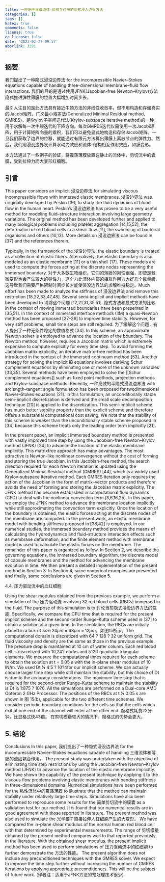 ```yaml
---
title: 一种用于三维流体-膜相互作用的隐式浸入边界方法
categories: []
tags: []
katex: true
comments: false
license: true
cc_license: false
date: '2023-02-27 09:57'
abbrlink: 3291
---
```

<div id='empty'></div>
<div id='empty'></div>
<!--more-->


## 摘要
我们提出了一种隐式浸没边界法 for the incompressible Navier–Stokes equations capable of handling three-dimensional membrane–fluid flow interactions. 我们的目的是通过使用JFNK(Jacobian-free Newton–Krylov)方法隐式推进弹性薄膜的位置大幅增加时间步长。

最引人注目的是此方法具有接近牛顿方法的非线性收敛率，但不用构造和存储真实的Jacobi矩阵。广义最小残差法(Generalized Minimal Residual method, GMRES)，是Krylov子空间迭代法(Krylov-subspace iterative method)的一种，用于求解每一次牛顿迭代的下降方向。每次GMRES迭代仅需使用一次Jacobi矩阵，用于计算矩阵向量的乘积，我们可以避免显式地构造和存储Jacobi矩阵。一旦我们获取了边界的位移，就能通过有限元方法算出薄膜上离散节点的弹性力。然后，我们用浸没边界发计算水动力效应和流体-结构相互作用效应，如膜变形。

本方法通过了一些例子的验证，将震荡薄膜放置在静止的流体中，剪切流中的囊膜，受到拉伸力而大变形红细胞。

## 引言

This paper considers an implicit 浸没边界法 for simulating viscous incompressible flows with immersed elastic membranes. 浸没边界法 was originally developed by Peskin [36] to study the fluid dynamics of blood flow in the human heart. Peskin’s 浸没边界法 has proven to be a very useful method for modeling fluid–structure interaction involving large geometry variations. The original method has been developed further and applied to many biological problems including platelet aggregation [14,15,52], the deformation of red blood cells in a shear flow [11], the swimming of bacterial organisms and others [10,13]. More details on 浸没边界法 can be found in [37] and the references therein.

Typically, in the framework of the 浸没边界法, the elastic boundary is treated as a collection of elastic fibers. Alternatively, the elastic boundary is also modeled as an elastic membrane [11] or a thin shell [17]. These models are used to compute the forces acting at the discrete nodes representing the immersed boundary. 对于大多数生物组织，它们的薄膜的刚性很强，即使是轻微变形也会产生较大的弹性力，这个力比流体内部的相互作用力大好几个数量级，这导致我们需要严格限制时间步长才能使浸没边界法的求解维持稳定。Much effort has been made to analyze the stiffness of 浸没边界法 and remove this restriction [18,22,33,47,48]. Several semi-implicit and implicit methods have been developed to 消除这个问题 [12,21,31,35,51]. 隐式方法和显式方法的比较 in the context of moving immersed boundaries have been presented in [35,51]. In the context of immersed interface methods (IIM) a quasi-Newton method has been proposed [27–29] to improve time stability. However, for very stiff problems, small time steps are still required. 为了缓解这个问题，有人提出了一种无条件稳定的数值格式 [34]. In this scheme, an approximate Newton solver is employed to advance the location of the boundary. The Newton method, however, requires a Jacobian matrix which is extremely expensive to compute explicitly for every time step. To avoid forming the Jacobian matrix explicitly, an iterative matrix-free method has been introduced in the context of the immersed continuum method [53]. Another strategy for solving the implicit IB equations involves deriving Schur complement equations by eliminating one or more of the unknown variables [33,35]. Several methods have been employed to solve the [[Schur complement equations]] such as fixed point methods, projection methods and Krylov-subspace methods.
Recently, 一种高效的半隐式浸没边界法 with arclength–tangent angle formulation has been proposed for twodimensional Navier–Stokes equations [21]. In this formulation, an unconditionally stable semi-implicit discretization is derived and the small scale decomposition technique [20] is applied to the discretization. This semi-implicit scheme has much better stability property than the explicit scheme and therefore offers a substantial computational cost saving. We note that the stability of this scheme is weaker than the unconditionally stable scheme proposed in [34] because this scheme treats only the leading order term implicitly [21].

In the present paper, an implicit immersed boundary method is presented with vastly improved time step by using the Jacobian-free Newton–Krylov method (JFNK) [24] to advance the location of the elastic membrane implicitly. This matrixfree approach has many advantages. The most attractive is Newton-like nonlinear convergence without the cost of forming and storing the true Jacobian. In this Jacobian-free method, the search direction required for each Newton iteration is updated using the Generalized Minimal Residual method (GMRES) [44], which is a widely used Krylov-subspace iterative method. Each GMRES iteration only requires the action of the Jacobian in the form of matrix–vector products and therefore avoids the need of forming and storing the Jacobian matrix explicitly. The JFNK method has become established in computational fluid dynamics (CFD) to deal with the nonlinear convection term [3,6,16,25]. In this paper, we employ the JFNK method to advance the membrane location implicitly while still approximating the convection term explicitly. Once the location of the boundary is obtained, the elastic forces acting at the discrete nodes of the membrane are computed. In the present work, an elastic membrane model with bending stiffness proposed in [38,42] is employed. In our numerical studies, the immersed boundary method provides the means of calculating the hydrodynamics and fluid–structure interaction effects such as membrane deformation, and the finite element method with membrane model is used to calculate the elastic forces on the membrane.
The remainder of this paper is organized as follow. In Section 2, we describe the governing equations, the immersed boundary algorithm, the discrete model of capsule membranes and the method for advancing the membrane evolution in time. We then present a detailed implementation of the present method in Section 3. In Section 4, some numerical examples are presented and finally, some conclusions are given in Section 5.


4.4. 压力驱动流中的血红细胞

Using the shear modulus obtained from the previous example, we perform a simulation of the 压力驱动流 involving 32 red blood cells (RBCs) immersed in the fluid. The purpose of this simulation is to 讨论当前隐式浸没边界方法的性能. Specifically, we compare the CPU time that is required for the present implicit scheme and the second-order Runge–Kutta scheme used in [37] to obtain a solution at a given time. In the simulation, the RBCs are initially placed in a box of size $24\mu m\times48\mu m\times12\mu m$，如图15所示。The computational domain is discretized with 64 ? 128 ? 32 uniform grid. The fluid viscosity and density are the same as those in the previous example.
The pressure drop is maintained at 10 cm of water column. Each red blood cell is discretized with 10,242 nodes and 5120 quadratic triangular elements. We measure the computational times required for each scheme to obtain the solution at t = 0.05 s with the in-plane shear modulus of 10 lN/m. We used Dt ¼ 4:5 ? 10?4for our implicit scheme. We can actually choose larger time step while still maintain the stability, but this choice of Dt is due to the accuracy considerations. The maximum time step that is required for the second-order Runge–Kutta scheme to maintain the stability is Dt ¼ 1:875 ? 10?6. All the simulations are performed on a Dual-core AMD Opteron 2 GHz Processor. The positions of the RBCs at t ¼ 0:05 s are shown in 图 15(b), applicable for the two different time schemes. We consider periodic boundary conditions for the cells so that the cells which exit at one end of the channel will enter at the other end. 隐格式耗费22分钟，比显格式快43倍。 在剪切模量较大的情况下，隐格式的优势会更大。

## 5. 结论
Conclusions In this paper, 我们提出了一种隐式浸没边界法 for the incompressible Navier–Stokes equations capable of handling 三维流体和薄膜的流固耦合作用。 The present study was undertaken with the objective of eliminating time step restrictions by using the Jacobian-free Newton–Krylov method (JFNK) to advance the location of the elastic membrane implicitly.
We have shown the capability of the present technique by applying it to the viscous flow problems involving elastic membranes with bending stiffness in three-dimensional domains. Numerical simulations have been performed for the 粘性流体中的震荡薄膜 to illustrate that the method can maintain stability under relatively large time steps. Simulations have also been performed to reproduce some results for the 简单剪切流中的膜囊 as a validation test for our method. It is found that our numerical results are in good agreement with those reported in literature. The present method was also used to simulate the 光学镊子直接拉伸人红细胞产生的大变形。 We have compared the in-plane shear modulus of the normal human red blood cell with that determined by experimental measurements. The range of 剪切模量 obtained by the present method compares well to that reported previously in the literature. With the obtained shear modulus, the present implicit method has been used to perform simulations of 压力驱动流中的红细胞 to further demonstrate the 方法的性能。
The present algorithm does not include any preconditioned techniques with the GMRES solver. We expect to improve the time step further without increasing the number of GMRES iterations by applying appropriate preconditioners. This will be the subject of future work. (译者注：适用于JFNK方法的预处理技术很少)

